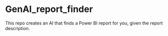 # GenAI_report_finder
This repo creates an AI that finds a Power BI report for you, given the report description.
